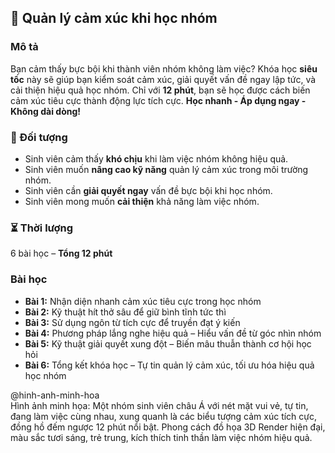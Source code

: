 ## 📌 Quản lý cảm xúc khi học nhóm

### Mô tả
Bạn cảm thấy bực bội khi thành viên nhóm không làm việc? Khóa học **siêu tốc** này sẽ giúp bạn kiểm soát cảm xúc, giải quyết vấn đề ngay lập tức, và cải thiện hiệu quả học nhóm. Chỉ với **12 phút**, bạn sẽ học được cách biến cảm xúc tiêu cực thành động lực tích cực. **Học nhanh - Áp dụng ngay - Không dài dòng!**

### 🎯 Đối tượng
- Sinh viên cảm thấy **khó chịu** khi làm việc nhóm không hiệu quả.
- Sinh viên muốn **nâng cao kỹ năng** quản lý cảm xúc trong môi trường nhóm.
- Sinh viên cần **giải quyết ngay** vấn đề bực bội khi học nhóm.
- Sinh viên mong muốn **cải thiện** khả năng làm việc nhóm.

### ⏳ Thời lượng
6 bài học – **Tổng 12 phút**

### Bài học
- **Bài 1:** Nhận diện nhanh cảm xúc tiêu cực trong học nhóm
- **Bài 2:** Kỹ thuật hít thở sâu để giữ bình tĩnh tức thì
- **Bài 3:** Sử dụng ngôn từ tích cực để truyền đạt ý kiến
- **Bài 4:** Phương pháp lắng nghe hiệu quả – Hiểu vấn đề từ góc nhìn nhóm
- **Bài 5:** Kỹ thuật giải quyết xung đột – Biến mâu thuẫn thành cơ hội học hỏi
- **Bài 6:** Tổng kết khóa học – Tự tin quản lý cảm xúc, tối ưu hóa hiệu quả học nhóm

@hinh-anh-minh-hoa  
Hình ảnh minh họa: Một nhóm sinh viên châu Á với nét mặt vui vẻ, tự tin, đang làm việc cùng nhau, xung quanh là các biểu tượng cảm xúc tích cực, đồng hồ đếm ngược 12 phút nổi bật. Phong cách đồ họa 3D Render hiện đại, màu sắc tươi sáng, trẻ trung, kích thích tinh thần làm việc nhóm hiệu quả.